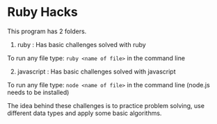 # Ruby Hacks

This program has 2 folders.
1. ruby : Has basic challenges solved with ruby

To run any file type:
` ruby <name of file> `
in the command line

2. javascript : Has basic challenges solved with javascript

To run any file type:
` node <name of file> `
in the command line (node.js needs to be installed)


The idea behind these challenges is to practice problem solving, use different data types and apply some basic algorithms.


